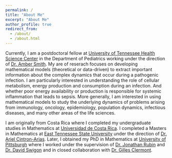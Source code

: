 ```yaml
---
permalink: /
title: "About Me"
excerpt: "About Me"
author_profile: true
redirect_from: 
  - /about/
  - /about.html
---
```

<!---![mypic](https://ivanrazu.github.io/images/profile_pic.png)---> 
Currently, I am a postdoctoral fellow at [University of Tennessee Health Science Center](https://www.uthsc.edu/) in the Department of Pediatrics working under the direction of [Dr. Amber Smith](https://ambersmithlab.com/). My are of reserach focuses on developing mathematical models (theoretical or data-driven) to extract important information about the complex dynamics that occur during a pathogenic infection. I am particularly interested in understanding the role of cellular metabolism, energy production and consumption during an infection. And whether poor energy availability or production is responsible for systemic inflammation that leads to sepsis. 
More generally, I am interested in using mathematical models to study the underlying dynamics of problems arising from immunology, oncology, epidemiology, population dynamics, infectious diseases, and many other areas of the life sciences. 

I am originally from Costa Rica where I completed my undergraduate studies in Mathematics at [Universidad de Costa Rica](https://www.ucr.ac.cr/). I completed a Masters in Mathematics at [East Tennessee State University](http://www.etsu.edu/ehome/) under the direction of [Dr. Ariel Cintron-Arias](http://faculty.etsu.edu/cintronarias/).  Later, I obtained my PhD in Mathematics at [University of Pittsburgh](https://www.mathematics.pitt.edu/) where I worked under the supervision of [Dr. Jonathan Rubin](http://www.math.pitt.edu/~rubin/) and [Dr. David Swigon](http://www.math.pitt.edu/~swigon/) and in closed collaboration with [Dr. Gilles Clermont](http://www.ccm.pitt.edu/directory/profile/gilles-clermont).  







